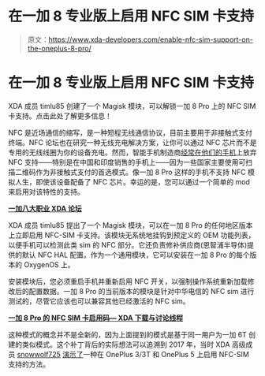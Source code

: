 # 在一加 8 专业版上启用 NFC SIM 卡支持

> 原文：<https://www.xda-developers.com/enable-nfc-sim-support-on-the-oneplus-8-pro/>

# 在一加 8 专业版上启用 NFC SIM 卡支持

XDA 成员 timlu85 创建了一个 Magisk 模块，可以解锁一加 8 Pro 上的 NFC SIM 卡支持。点击此处了解更多信息！

NFC 是近场通信的缩写，是一种短程无线通信协议，目前主要用于非接触式支付终端。NFC 论坛也在研究一种无线充电解决方案，让你可以通过 NFC 芯片而不是专用的无线线圈为你的设备充电。然而，智能手机制造商[经常在他们的手机](https://www.xda-developers.com/xiaomi-oppo-lg-alcatel-fewer-nfc-phones/)上放弃 NFC 支持——特别是在中国和印度销售的手机上——因为一些国家主要使用可扫描二维码作为非接触式支付的首选模式。像一加 8 Pro 这样的手机不支持 NFC 模拟人生，即使该设备配备了 NFC 芯片。幸运的是，您可以通过一个简单的 mod 来启用对该特性的支持。

**[一加八大职业 XDA 论坛](https://forum.xda-developers.com/oneplus-8-pro)**

XDA 成员 timlu85 提出了一个 Magisk 模块，可以在一加 8 Pro 的任何地区版本上立即启用 NFC-SIM 卡支持。该模块无系统地挂钩到预定义的 OEM 功能列表，以便手机可以检测此类 sim 的 NFC 部分。它还负责修补供应商(恩智浦半导体)提供的默认 NFC HAL 配置。作为一个通用模块，它可以安装在一加 8 Pro 的每个版本的 OxygenOS 上。

安装模块后，您必须重启手机并重新启用 NFC 开关，以强制操作系统重新加载修改后的配置数据。一加 8 Pro 的当前版本的模块是针对中华电信的 NFC sim 进行测试的，尽管它应该也可以兼容其他已经激活的 NFC sim。

**[一加 8 Pro 的 NFC SIM 卡启用码— XDA 下载与讨论线程](https://forum.xda-developers.com/oneplus-8-pro/themes/magisk-module-enable-nfc-sim-function-t4113839)**

这种模式的概念并不是全新的，因为上面提到的模式是基于同一用户为一加 6T 创建的类似模式。这个补丁背后的实际想法可以追溯到 2017 年，当时 XDA 高级成员 [snowwolf725](https://forum.xda-developers.com/member.php?u=2447659) [演示了](https://forum.xda-developers.com/oneplus-5/themes/mod-nfc-swp-sim-enabler-oneplus-3-3t-t3650482)一种在 OnePlus 3/3T 和 OnePlus 5 上启用 NFC-SIM 支持的方法。